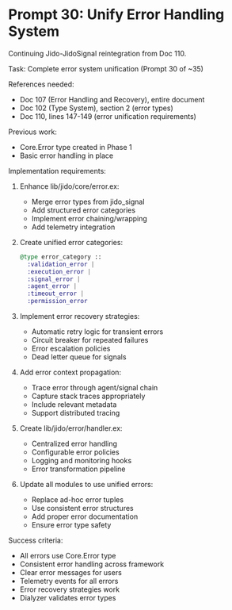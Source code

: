 # Prompt 30: Unify Error Handling System

Continuing Jido-JidoSignal reintegration from Doc 110.

Task: Complete error system unification (Prompt 30 of ~35)

References needed:
- Doc 107 (Error Handling and Recovery), entire document
- Doc 102 (Type System), section 2 (error types)
- Doc 110, lines 147-149 (error unification requirements)

Previous work:
- Core.Error type created in Phase 1
- Basic error handling in place

Implementation requirements:
1. Enhance lib/jido/core/error.ex:
   - Merge error types from jido_signal
   - Add structured error categories
   - Implement error chaining/wrapping
   - Add telemetry integration

2. Create unified error categories:
   ```elixir
   @type error_category :: 
     :validation_error |
     :execution_error |
     :signal_error |
     :agent_error |
     :timeout_error |
     :permission_error
   ```

3. Implement error recovery strategies:
   - Automatic retry logic for transient errors
   - Circuit breaker for repeated failures
   - Error escalation policies
   - Dead letter queue for signals

4. Add error context propagation:
   - Trace error through agent/signal chain
   - Capture stack traces appropriately
   - Include relevant metadata
   - Support distributed tracing

5. Create lib/jido/error/handler.ex:
   - Centralized error handling
   - Configurable error policies
   - Logging and monitoring hooks
   - Error transformation pipeline

6. Update all modules to use unified errors:
   - Replace ad-hoc error tuples
   - Use consistent error structures
   - Add proper error documentation
   - Ensure error type safety

Success criteria:
- All errors use Core.Error type
- Consistent error handling across framework
- Clear error messages for users
- Telemetry events for all errors
- Error recovery strategies work
- Dialyzer validates error types